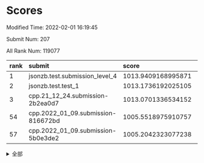 # Scores

Modified Time: 2022-02-01 16:19:45

Submit Num: 207

All Rank Num: 119077

| rank |               submit               |       score        |       sigma        | pk_num |
| :--- | :--------------------------------- | :----------------- | :----------------- | :----- |
| 1    | jsonzb.test.submission_level_4     | 1013.9409168995871 | 0.8271158414657467 | 2300   |
| 2    | jsonzb.test.test_1                 | 1013.1736192025105 | 0.8031580096063228 | 2304   |
| 3    | cpp.21_12_24.submission-2b2ea0d7   | 1013.0701336534152 | 0.8037306420806339 | 2301   |
| 54   | cpp.2022_01_09.submission-816672bd | 1005.5518975910757 | 0.7337916650294599 | 2296   |
| 57   | cpp.2022_01_09.submission-5b0e3de2 | 1005.2042323077238 | 0.713762710928087  | 2305   |


<details>
<summary>全部</summary>

| rank |                 submit                 |       score        |       sigma        | pk_num |
| :--- | :------------------------------------- | :----------------- | :----------------- | :----- |
| 1    | jsonzb.test.submission_level_4         | 1013.9409168995871 | 0.8271158414657467 | 2300   |
| 2    | jsonzb.test.test_1                     | 1013.1736192025105 | 0.8031580096063228 | 2304   |
| 3    | cpp.21_12_24.submission-2b2ea0d7       | 1013.0701336534152 | 0.8037306420806339 | 2301   |
| 4    | gobigger.level_3.submission_level_3_2  | 1012.569073146094  | 0.7888905728201151 | 2304   |
| 5    | gobigger.level_3.submission_level_3_35 | 1011.9601922464595 | 0.7795599848657073 | 2302   |
| 6    | gobigger.level_3.submission_level_3_14 | 1011.881219580879  | 0.7631414038379825 | 2298   |
| 7    | gobigger.level_3.submission_level_3_18 | 1011.581914113577  | 0.7707227252547559 | 2306   |
| 8    | gobigger.level_3.submission_level_3_49 | 1011.5771502808257 | 0.7617108395662724 | 2305   |
| 9    | gobigger.level_3.submission_level_3_25 | 1011.5610178905818 | 0.7844746399606155 | 2302   |
| 10   | gobigger.level_3.submission_level_3_36 | 1011.0334955401031 | 0.781754119979554  | 2301   |
| 11   | gobigger.level_3.submission_level_3_7  | 1010.9752269126839 | 0.7674502378849609 | 2303   |
| 12   | gobigger.level_3.submission_level_3_44 | 1010.869154201458  | 0.7678928559456377 | 2302   |
| 13   | gobigger.level_3.submission_level_3_11 | 1010.7432540043943 | 0.7479178430791972 | 2301   |
| 14   | gobigger.level_3.submission_level_3_33 | 1010.6493537523888 | 0.7690141913886205 | 2301   |
| 15   | gobigger.level_3.submission_level_3_29 | 1010.5426076045358 | 0.758584727729155  | 2307   |
| 16   | gobigger.level_3.submission_level_3_48 | 1010.5371002494625 | 0.7762226840388855 | 2298   |
| 17   | gobigger.level_3.submission_level_3_42 | 1010.4869172798307 | 0.7522628561080292 | 2296   |
| 18   | gobigger.level_3.submission_level_3_31 | 1010.4224598355959 | 0.7592863690572982 | 2304   |
| 19   | gobigger.level_3.submission_level_3_23 | 1010.3761795803408 | 0.7765570666819646 | 2302   |
| 20   | gobigger.level_3.submission_level_3_26 | 1010.3334199642549 | 0.7734357259551877 | 2300   |
| 21   | gobigger.level_3.submission_level_3_3  | 1010.3145976178479 | 0.7655071251811207 | 2301   |
| 22   | gobigger.level_3.submission_level_3_5  | 1010.282623647717  | 0.7674179136320983 | 2301   |
| 23   | gobigger.level_3.submission_level_3_24 | 1010.1543028141566 | 0.7802675388539877 | 2303   |
| 24   | gobigger.level_3.submission_level_3_41 | 1010.1173509306124 | 0.7480805530479535 | 2305   |
| 25   | gobigger.level_3.submission_level_3_17 | 1010.1164388731487 | 0.7406477345283757 | 2299   |
| 26   | gobigger.level_3.submission_level_3_16 | 1010.1127722794199 | 0.7660713642095058 | 2311   |
| 27   | gobigger.level_3.submission_level_3_39 | 1010.0944565718951 | 0.7582856441899338 | 2305   |
| 28   | gobigger.level_3.submission_level_3_10 | 1010.0087003309063 | 0.7428898106193332 | 2305   |
| 29   | gobigger.level_3.submission_level_3_32 | 1009.874133970228  | 0.766363868790543  | 2299   |
| 30   | gobigger.level_3.submission_level_3_1  | 1009.7931672398522 | 0.7571212010472386 | 2301   |
| 31   | gobigger.level_3.submission_level_3_9  | 1009.7823590336214 | 0.7603833800840442 | 2302   |
| 32   | gobigger.level_3.submission_level_3_12 | 1009.7628923380762 | 0.7487069848623433 | 2305   |
| 33   | gobigger.level_3.submission_level_3_13 | 1009.7517616891326 | 0.7718142265147778 | 2305   |
| 34   | gobigger.level_3.submission_level_3_30 | 1009.733469846668  | 0.735869389350855  | 2305   |
| 35   | gobigger.level_3.submission_level_3_19 | 1009.6970885668356 | 0.7449122176313404 | 2299   |
| 36   | gobigger.level_3.submission_level_3_37 | 1009.5410123772643 | 0.7601235205199349 | 2296   |
| 37   | gobigger.level_3.submission_level_3_45 | 1009.4798148512417 | 0.7682185725553677 | 2303   |
| 38   | gobigger.level_3.submission_level_3_6  | 1009.3632709642768 | 0.7448829421455568 | 2301   |
| 39   | gobigger.level_3.submission_level_3_46 | 1009.2828580440354 | 0.7439402708673659 | 2297   |
| 40   | gobigger.level_3.submission_level_3_0  | 1009.2288477088662 | 0.7657146328501209 | 2306   |
| 41   | gobigger.level_3.submission_level_3_40 | 1009.2285863075334 | 0.7392567571736595 | 2307   |
| 42   | gobigger.level_3.submission_level_3_43 | 1009.2185809304632 | 0.741240703623277  | 2303   |
| 43   | gobigger.level_3.submission_level_3_20 | 1009.0340573605343 | 0.7504932009303141 | 2303   |
| 44   | gobigger.level_3.submission_level_3_4  | 1009.0147428040113 | 0.7296611350779543 | 2299   |
| 45   | gobigger.level_3.submission_level_3_21 | 1008.9950791273803 | 0.7659801267834709 | 2299   |
| 46   | gobigger.level_3.submission_level_3_15 | 1008.954293511987  | 0.7404623510253893 | 2299   |
| 47   | gobigger.level_3.submission_level_3_38 | 1008.8814251931994 | 0.742977746979819  | 2304   |
| 48   | gobigger.level_3.submission_level_3_47 | 1008.60299596761   | 0.728973355124144  | 2299   |
| 49   | gobigger.level_3.submission_level_3_8  | 1008.4870690082273 | 0.737406238985564  | 2303   |
| 50   | gobigger.level_3.submission_level_3_34 | 1008.4775385299641 | 0.7332268118730922 | 2297   |
| 51   | gobigger.level_3.submission_level_3_27 | 1008.4741728937086 | 0.7405509350480937 | 2303   |
| 52   | gobigger.level_3.submission_level_3_22 | 1008.4355402177313 | 0.7393826627667996 | 2308   |
| 53   | gobigger.level_3.submission_level_3_28 | 1008.087678006781  | 0.734544836434855  | 2297   |
| 54   | cpp.2022_01_09.submission-816672bd     | 1005.5518975910757 | 0.7337916650294599 | 2296   |
| 55   | gobigger.level_1.submission_level_1_37 | 1005.4530091015198 | 0.7213533488284303 | 2304   |
| 56   | gobigger.level_1.submission_level_1_1  | 1005.2775162517411 | 0.7219115400429604 | 2295   |
| 57   | cpp.2022_01_09.submission-5b0e3de2     | 1005.2042323077238 | 0.713762710928087  | 2305   |
| 58   | gobigger.level_1.submission_level_1_10 | 1004.5522370437185 | 0.7166978366129163 | 2305   |
| 59   | gobigger.level_1.submission_level_1_3  | 1004.3091146276236 | 0.7187992130266175 | 2302   |
| 60   | gobigger.level_1.submission_level_1_47 | 1004.3025463069519 | 0.7402955863203193 | 2302   |
| 61   | gobigger.level_1.submission_level_1_18 | 1004.2324720063824 | 0.7175390799283153 | 2306   |
| 62   | gobigger.level_1.submission_level_1_40 | 1004.0981039087516 | 0.7234146023852008 | 2297   |
| 63   | gobigger.level_1.submission_level_1_30 | 1004.0438517392201 | 0.7195126306025744 | 2300   |
| 64   | gobigger.level_1.submission_level_1_2  | 1003.9364347357032 | 0.7097688630503622 | 2301   |
| 65   | gobigger.level_1.submission_level_1_46 | 1003.8970685275968 | 0.7239255594275118 | 2304   |
| 66   | gobigger.level_1.submission_level_1_36 | 1003.7983302303192 | 0.7122799143328928 | 2298   |
| 67   | gobigger.level_1.submission_level_1_0  | 1003.7875575847982 | 0.7087087166366097 | 2297   |
| 68   | gobigger.level_1.submission_level_1_13 | 1003.7622881963991 | 0.7069313852778095 | 2304   |
| 69   | gobigger.level_1.submission_level_1_41 | 1003.7417187356006 | 0.7216576985102288 | 2304   |
| 70   | gobigger.level_1.submission_level_1_24 | 1003.7094580997684 | 0.7244104749128892 | 2307   |
| 71   | gobigger.level_1.submission_level_1_44 | 1003.6833605036728 | 0.7056026084162601 | 2298   |
| 72   | gobigger.level_1.submission_level_1_45 | 1003.6529980101423 | 0.7151665647356034 | 2303   |
| 73   | gobigger.level_1.submission_level_1_43 | 1003.6485397553676 | 0.7133101015811588 | 2302   |
| 74   | gobigger.level_1.submission_level_1_17 | 1003.6407621020134 | 0.7113333162087908 | 2301   |
| 75   | gobigger.level_1.submission_level_1_22 | 1003.2650862778867 | 0.7310353239804703 | 2303   |
| 76   | gobigger.level_1.submission_level_1_49 | 1003.2449445526885 | 0.7176784268596305 | 2301   |
| 77   | gobigger.level_1.submission_level_1_27 | 1003.2273589760449 | 0.7222941794673303 | 2305   |
| 78   | gobigger.level_1.submission_level_1_12 | 1003.2058346930901 | 0.7237011891305452 | 2305   |
| 79   | gobigger.level_1.submission_level_1_35 | 1003.1742142547207 | 0.7151684961478457 | 2298   |
| 80   | gobigger.level_1.submission_level_1_14 | 1003.1319159081918 | 0.7247400659567885 | 2304   |
| 81   | gobigger.level_1.submission_level_1_29 | 1003.0906186397056 | 0.7144512993305208 | 2301   |
| 82   | gobigger.level_1.submission_level_1_21 | 1003.0822353430024 | 0.7238282694575379 | 2302   |
| 83   | gobigger.level_1.submission_level_1_23 | 1003.0809110005199 | 0.7283890238657251 | 2299   |
| 84   | gobigger.level_1.submission_level_1_42 | 1003.0671038086031 | 0.7203432401579389 | 2297   |
| 85   | gobigger.level_1.submission_level_1_33 | 1003.0146478591099 | 0.7093508596303707 | 2299   |
| 86   | gobigger.level_1.submission_level_1_31 | 1002.9748834010393 | 0.713399238050543  | 2298   |
| 87   | gobigger.level_1.submission_level_1_16 | 1002.92640441906   | 0.7105633688158269 | 2307   |
| 88   | gobigger.level_1.submission_level_1_28 | 1002.8801125566293 | 0.7209566170918539 | 2302   |
| 89   | gobigger.level_1.submission_level_1_26 | 1002.8635488332924 | 0.7107217452994884 | 2303   |
| 90   | gobigger.level_1.submission_level_1_20 | 1002.8517589024507 | 0.7067177958796517 | 2302   |
| 91   | gobigger.level_1.submission_level_1_7  | 1002.6881267618373 | 0.7228121959103926 | 2304   |
| 92   | gobigger.level_1.submission_level_1_25 | 1002.6795527406382 | 0.7241421302065433 | 2305   |
| 93   | gobigger.level_1.submission_level_1_9  | 1002.58192001885   | 0.7167419124836371 | 2303   |
| 94   | gobigger.level_1.submission_level_1_5  | 1002.5778174766714 | 0.6995823231576488 | 2293   |
| 95   | gobigger.level_1.submission_level_1_11 | 1002.5727828632592 | 0.7177503370569278 | 2301   |
| 96   | gobigger.level_1.submission_level_1_6  | 1002.5684387391035 | 0.715403532493931  | 2304   |
| 97   | gobigger.level_1.submission_level_1_34 | 1002.5298036749654 | 0.710223538251346  | 2301   |
| 98   | gobigger.level_1.submission_level_1_4  | 1002.4765460829965 | 0.7117363034933821 | 2301   |
| 99   | gobigger.level_1.submission_level_1_8  | 1002.4737577810947 | 0.7080374138161731 | 2300   |
| 100  | gobigger.level_1.submission_level_1_39 | 1002.4637228794559 | 0.7126816210635134 | 2301   |
| 101  | gobigger.level_1.submission_level_1_32 | 1002.4350037510713 | 0.7158829294096919 | 2295   |
| 102  | gobigger.level_1.submission_level_1_48 | 1002.2024902747831 | 0.7181173707197468 | 2301   |
| 103  | gobigger.level_1.submission_level_1_38 | 1002.201178262002  | 0.7189591481360863 | 2299   |
| 104  | gobigger.level_1.submission_level_1_15 | 1002.1294326328166 | 0.7188217324130675 | 2299   |
| 105  | gobigger.level_1.submission_level_1_19 | 1002.0380523700132 | 0.7132757343572002 | 2300   |
| 106  | gobigger.random.submission_random_37   | 997.6978503748498  | 0.7128639181277905 | 2300   |
| 107  | gobigger.random.submission_random_20   | 997.1950250290134  | 0.7002777720104164 | 2307   |
| 108  | gobigger.random.submission_random_46   | 997.1349241020539  | 0.7177502097619161 | 2307   |
| 109  | gobigger.random.submission_random_18   | 997.0591174803513  | 0.7120378419394079 | 2299   |
| 110  | gobigger.random.submission_random_30   | 996.613755010814   | 0.7070676500925803 | 2297   |
| 111  | gobigger.random.submission_random_41   | 996.5928921570293  | 0.7102854029180187 | 2301   |
| 112  | gobigger.random.submission_random_33   | 996.4331375896917  | 0.704114057574137  | 2299   |
| 113  | gobigger.random.submission_random_11   | 996.4226407717944  | 0.7118985749901002 | 2302   |
| 114  | gobigger.random.submission_random_43   | 996.4082747951863  | 0.7025198299272607 | 2300   |
| 115  | gobigger.random.submission_random_0    | 996.4011764446527  | 0.6993502931696641 | 2303   |
| 116  | gobigger.random.submission_random_36   | 996.333960442258   | 0.709916760041101  | 2292   |
| 117  | gobigger.random.submission_random_14   | 996.3127878027536  | 0.7065925272689799 | 2296   |
| 118  | gobigger.random.submission_random_35   | 996.2800989921116  | 0.7212185905515229 | 2302   |
| 119  | gobigger.random.submission_random_31   | 996.2528595931784  | 0.7136143013462192 | 2299   |
| 120  | gobigger.random.submission_random_42   | 996.2012793330737  | 0.7219829449885584 | 2299   |
| 121  | gobigger.random.submission_random_5    | 996.1985801090282  | 0.7127481213114755 | 2304   |
| 122  | gobigger.random.submission_random_10   | 996.1961464774246  | 0.7036745077505132 | 2301   |
| 123  | gobigger.random.submission_random_24   | 996.1829153749883  | 0.710560143093202  | 2298   |
| 124  | gobigger.random.submission_random_17   | 996.174693836374   | 0.7264168260387877 | 2301   |
| 125  | gobigger.random.submission_random_38   | 996.1436055511255  | 0.703659454587629  | 2297   |
| 126  | gobigger.random.submission_random_32   | 996.1331657966673  | 0.7040482382662715 | 2303   |
| 127  | gobigger.random.submission_random_4    | 996.1052017544718  | 0.7031037095053961 | 2303   |
| 128  | gobigger.random.submission_random_1    | 996.0733148651584  | 0.7154604505203707 | 2302   |
| 129  | gobigger.random.submission_random_23   | 996.0321913744706  | 0.711013727608472  | 2297   |
| 130  | gobigger.random.submission_random_27   | 995.878482109104   | 0.715037014471754  | 2306   |
| 131  | gobigger.random.submission_random_47   | 995.7911081732177  | 0.705910116866942  | 2299   |
| 132  | gobigger.random.submission_random_44   | 995.7422932832491  | 0.7272566065093038 | 2302   |
| 133  | gobigger.random.submission_random_49   | 995.7275844484178  | 0.7171777092008953 | 2303   |
| 134  | gobigger.random.submission_random_16   | 995.7071762447387  | 0.7047457607935608 | 2300   |
| 135  | gobigger.random.submission_random_29   | 995.6701454754966  | 0.7065453252389575 | 2297   |
| 136  | gobigger.random.submission_random_3    | 995.6619703592498  | 0.7198374865765059 | 2303   |
| 137  | gobigger.random.submission_random_22   | 995.6386029550838  | 0.7279329450670137 | 2300   |
| 138  | gobigger.random.submission_random_48   | 995.6362520554617  | 0.697279122471649  | 2298   |
| 139  | gobigger.random.submission_random_15   | 995.6202776132446  | 0.732777750588989  | 2305   |
| 140  | gobigger.random.submission_random_19   | 995.6167638933797  | 0.7004227495228317 | 2301   |
| 141  | gobigger.random.submission_random_13   | 995.5423069247304  | 0.7014051935227679 | 2300   |
| 142  | gobigger.random.submission_random_6    | 995.5314920707206  | 0.7219160613610385 | 2300   |
| 143  | gobigger.random.submission_random_25   | 995.3742503898119  | 0.6979798056176031 | 2298   |
| 144  | gobigger.random.submission_random_12   | 995.3515324245436  | 0.7247187866783094 | 2299   |
| 145  | gobigger.random.submission_random_26   | 995.3347783865199  | 0.7164690716250204 | 2304   |
| 146  | gobigger.random.submission_random_39   | 995.3289920467431  | 0.7208183849426554 | 2306   |
| 147  | gobigger.random.submission_random_7    | 995.3138426884251  | 0.7097105954275754 | 2303   |
| 148  | gobigger.random.submission_random_8    | 995.0721090582607  | 0.7259660592935453 | 2304   |
| 149  | gobigger.random.submission_random_45   | 995.0441497423386  | 0.7251492961763576 | 2301   |
| 150  | gobigger.random.submission_random_40   | 995.0022102540071  | 0.7136742029623864 | 2300   |
| 151  | gobigger.random.submission_random_21   | 994.6458792276068  | 0.7272674531343765 | 2305   |
| 152  | gobigger.random.submission_random_2    | 994.5614576673265  | 0.7068146553516781 | 2296   |
| 153  | gobigger.random.submission_random_34   | 994.4632132190513  | 0.7245166709156999 | 2299   |
| 154  | gobigger.random.submission_random_28   | 994.3336275277477  | 0.7177429421276339 | 2300   |
| 155  | gobigger.random.submission_random_9    | 994.0963989211753  | 0.7339042764253011 | 2302   |
| 156  | gobigger.level_2.submission_level_2_6  | 993.5601328707197  | 0.7260985637637504 | 2300   |
| 157  | gobigger.level_2.submission_level_2_38 | 993.3701398297367  | 0.7407386879563582 | 2299   |
| 158  | gobigger.level_2.submission_level_2_18 | 993.259733501255   | 0.7538464017210954 | 2299   |
| 159  | gobigger.level_2.submission_level_2_17 | 993.0123854559151  | 0.7273125380194909 | 2298   |
| 160  | gobigger.level_2.submission_level_2_46 | 993.0066491071634  | 0.7485328381959119 | 2297   |
| 161  | gobigger.level_2.submission_level_2_15 | 992.9147677409136  | 0.7357708144275539 | 2304   |
| 162  | gobigger.level_2.submission_level_2_27 | 992.8982717016505  | 0.7384829272694281 | 2304   |
| 163  | gobigger.level_2.submission_level_2_26 | 992.8810460593304  | 0.7432506485594236 | 2300   |
| 164  | gobigger.level_2.submission_level_2_45 | 992.7811289867391  | 0.7524793158264368 | 2301   |
| 165  | gobigger.level_2.submission_level_2_1  | 992.763349471311   | 0.7469985200183783 | 2300   |
| 166  | gobigger.level_2.submission_level_2_29 | 992.7197327018513  | 0.7400936447455367 | 2300   |
| 167  | gobigger.level_2.submission_level_2_22 | 992.6825005182848  | 0.7509610898625362 | 2302   |
| 168  | gobigger.level_2.submission_level_2_44 | 992.6323671034771  | 0.7349267724074302 | 2297   |
| 169  | gobigger.level_2.submission_level_2_48 | 992.6087863195626  | 0.7409648980595762 | 2300   |
| 170  | gobigger.level_2.submission_level_2_39 | 992.3939911333345  | 0.7431412003035704 | 2303   |
| 171  | gobigger.level_2.submission_level_2_28 | 992.3021491447989  | 0.7329969137918698 | 2303   |
| 172  | gobigger.level_2.submission_level_2_23 | 992.3014394732496  | 0.7556258167817917 | 2304   |
| 173  | gobigger.level_2.submission_level_2_35 | 992.2280077722872  | 0.7509411539513302 | 2298   |
| 174  | gobigger.level_2.submission_level_2_47 | 992.1815770067228  | 0.7439662127219318 | 2302   |
| 175  | gobigger.level_2.submission_level_2_49 | 992.1412373035898  | 0.7428800711614679 | 2294   |
| 176  | gobigger.level_2.submission_level_2_40 | 992.0589622811765  | 0.756398600030192  | 2305   |
| 177  | gobigger.level_2.submission_level_2_5  | 992.0394146546623  | 0.7407848019066541 | 2300   |
| 178  | gobigger.level_2.submission_level_2_9  | 992.0259759481481  | 0.756212636422981  | 2303   |
| 179  | gobigger.level_2.submission_level_2_30 | 992.0028406173893  | 0.7486193601998742 | 2299   |
| 180  | gobigger.level_2.submission_level_2_25 | 991.9829904665112  | 0.7416066500595098 | 2294   |
| 181  | gobigger.level_2.submission_level_2_31 | 991.982079991218   | 0.7710631847911629 | 2298   |
| 182  | gobigger.level_2.submission_level_2_2  | 991.9312384311725  | 0.7402333465929472 | 2300   |
| 183  | gobigger.level_2.submission_level_2_11 | 991.9015476877485  | 0.7507544622472556 | 2299   |
| 184  | gobigger.level_2.submission_level_2_12 | 991.8817950353953  | 0.721352705335685  | 2301   |
| 185  | gobigger.level_2.submission_level_2_8  | 991.8727401382439  | 0.7509259020957483 | 2297   |
| 186  | gobigger.level_2.submission_level_2_37 | 991.8124463925633  | 0.7579017017977965 | 2302   |
| 187  | gobigger.level_2.submission_level_2_0  | 991.7839867097106  | 0.7523688080518561 | 2304   |
| 188  | gobigger.level_2.submission_level_2_43 | 991.7114696332877  | 0.7458414085039496 | 2295   |
| 189  | gobigger.level_2.submission_level_2_41 | 991.6319740147735  | 0.7553671050279628 | 2303   |
| 190  | gobigger.level_2.submission_level_2_24 | 991.560365188488   | 0.7605385422631527 | 2297   |
| 191  | gobigger.level_2.submission_level_2_34 | 991.3838904375923  | 0.7592142867635983 | 2300   |
| 192  | gobigger.level_2.submission_level_2_4  | 991.3282792167707  | 0.7447215911554493 | 2306   |
| 193  | gobigger.level_2.submission_level_2_10 | 991.289643736609   | 0.7503896248900069 | 2299   |
| 194  | gobigger.level_2.submission_level_2_19 | 991.28247451449    | 0.7411830471928392 | 2297   |
| 195  | gobigger.level_2.submission_level_2_32 | 991.2817075882128  | 0.7502173636549334 | 2301   |
| 196  | gobigger.level_2.submission_level_2_33 | 991.217656677084   | 0.7574524683217522 | 2301   |
| 197  | gobigger.level_2.submission_level_2_42 | 991.1795416670827  | 0.7539653414922804 | 2295   |
| 198  | gobigger.level_2.submission_level_2_36 | 991.0884237223701  | 0.7392484970875369 | 2301   |
| 199  | gobigger.level_2.submission_level_2_16 | 991.081528097859   | 0.7673395940168922 | 2302   |
| 200  | gobigger.level_2.submission_level_2_21 | 991.065888962454   | 0.7634425605992975 | 2299   |
| 201  | gobigger.level_2.submission_level_2_13 | 991.0431434270405  | 0.7743291948088693 | 2297   |
| 202  | gobigger.level_2.submission_level_2_20 | 990.8403365122448  | 0.7763771369415995 | 2298   |
| 203  | gobigger.level_2.submission_level_2_14 | 990.7425435961804  | 0.7555065851805621 | 2297   |
| 204  | gobigger.level_2.submission_level_2_3  | 990.5548494246442  | 0.7750394703189956 | 2305   |
| 205  | gobigger.level_2.submission_level_2_7  | 990.2850128134384  | 0.771171415087194  | 2301   |
| 206  | gobigger.none.submission_none_0        | 977.4882626559632  | 1.341470943177551  | 2303   |
| 207  | gobigger.none.submission_none_1        | 977.4482610399417  | 1.2821088149287994 | 2296   |

</details>